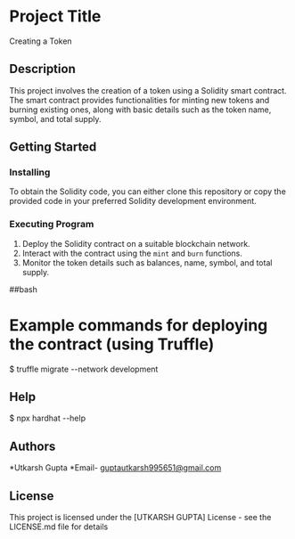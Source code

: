 # Project Title

Creating a Token

## Description

This project involves the creation of a token using a Solidity smart contract. The smart contract provides functionalities for minting new tokens and burning existing ones, along with basic details such as the token name, symbol, and total supply.

## Getting Started

### Installing

To obtain the Solidity code, you can either clone this repository or copy the provided code in your preferred Solidity development environment.

### Executing Program

1. Deploy the Solidity contract on a suitable blockchain network.
2. Interact with the contract using the `mint` and `burn` functions.
3. Monitor the token details such as balances, name, symbol, and total supply.

##bash
# Example commands for deploying the contract (using Truffle)
$ truffle migrate --network development

## Help    
$ npx hardhat --help

## Authors

*Utkarsh Gupta
*Email- guptautkarsh995651@gmail.com

## License

This project is licensed under the [UTKARSH GUPTA] License - see the LICENSE.md file for details
